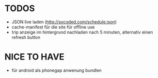 # TODOS

* JSON live laden (http://socoded.com/schedule.json)
* cache-manifest für die site für offline use
* trip anzeige im hintergrund nachladen nach 5 minuten, alternativ einen refresh button

# NICE TO HAVE

* für android als phonegap anwenung bundlen
